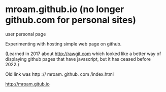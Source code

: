 # mroam.github.io (no longer github.com for personal sites)
user personal page

Experimenting with hosting simple web page on github. 

(Learned in 2017 about http://rawgit.com which looked like a better way of displaying github pages that have javascript, but it has ceased before 2022.)

Old link was http :// mroam. github. com /index.html

http://mroam.gitub.io
